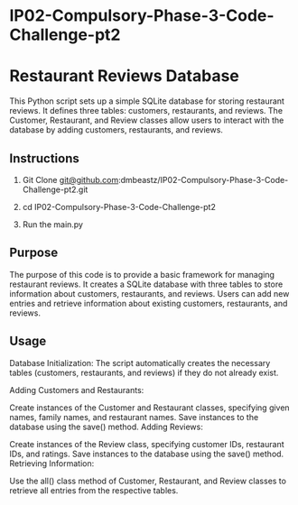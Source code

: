 # IP02-Compulsory-Phase-3-Code-Challenge-pt2
# Restaurant Reviews Database
This Python script sets up a simple SQLite database for storing restaurant reviews. It defines three tables: customers, restaurants, and reviews. The Customer, Restaurant, and Review classes allow users to interact with the database by adding customers, restaurants, and reviews.

## Instructions
1. Git Clone git@github.com:dmbeastz/IP02-Compulsory-Phase-3-Code-Challenge-pt2.git

2. cd IP02-Compulsory-Phase-3-Code-Challenge-pt2

3. Run the main.py 

## Purpose
The purpose of this code is to provide a basic framework for managing restaurant reviews. It creates a SQLite database with three tables to store information about customers, restaurants, and reviews. Users can add new entries and retrieve information about existing customers, restaurants, and reviews.

## Usage
Database Initialization: The script automatically creates the necessary tables (customers, restaurants, and reviews) if they do not already exist.

Adding Customers and Restaurants:

Create instances of the Customer and Restaurant classes, specifying given names, family names, and restaurant names.
Save instances to the database using the save() method.
Adding Reviews:

Create instances of the Review class, specifying customer IDs, restaurant IDs, and ratings.
Save instances to the database using the save() method.
Retrieving Information:

Use the all() class method of Customer, Restaurant, and Review classes to retrieve all entries from the respective tables.
